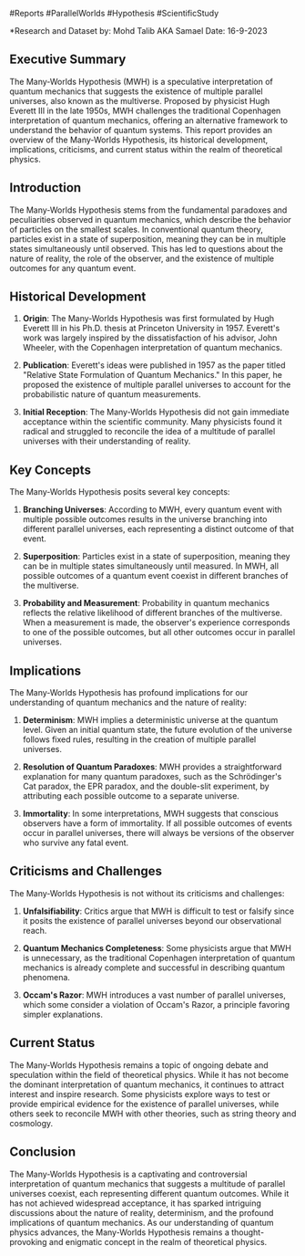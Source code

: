 #Reports #ParallelWorlds #Hypothesis #ScientificStudy 

*Research and Dataset by: Mohd Talib AKA Samael
Date: 16-9-2023
## Executive Summary

The Many-Worlds Hypothesis (MWH) is a speculative interpretation of quantum mechanics that suggests the existence of multiple parallel universes, also known as the multiverse. Proposed by physicist Hugh Everett III in the late 1950s, MWH challenges the traditional Copenhagen interpretation of quantum mechanics, offering an alternative framework to understand the behavior of quantum systems. This report provides an overview of the Many-Worlds Hypothesis, its historical development, implications, criticisms, and current status within the realm of theoretical physics.

## Introduction

The Many-Worlds Hypothesis stems from the fundamental paradoxes and peculiarities observed in quantum mechanics, which describe the behavior of particles on the smallest scales. In conventional quantum theory, particles exist in a state of superposition, meaning they can be in multiple states simultaneously until observed. This has led to questions about the nature of reality, the role of the observer, and the existence of multiple outcomes for any quantum event.

## Historical Development

1. **Origin**: The Many-Worlds Hypothesis was first formulated by Hugh Everett III in his Ph.D. thesis at Princeton University in 1957. Everett's work was largely inspired by the dissatisfaction of his advisor, John Wheeler, with the Copenhagen interpretation of quantum mechanics.

2. **Publication**: Everett's ideas were published in 1957 as the paper titled "Relative State Formulation of Quantum Mechanics." In this paper, he proposed the existence of multiple parallel universes to account for the probabilistic nature of quantum measurements.

3. **Initial Reception**: The Many-Worlds Hypothesis did not gain immediate acceptance within the scientific community. Many physicists found it radical and struggled to reconcile the idea of a multitude of parallel universes with their understanding of reality.

## Key Concepts

The Many-Worlds Hypothesis posits several key concepts:

1. **Branching Universes**: According to MWH, every quantum event with multiple possible outcomes results in the universe branching into different parallel universes, each representing a distinct outcome of that event.

2. **Superposition**: Particles exist in a state of superposition, meaning they can be in multiple states simultaneously until measured. In MWH, all possible outcomes of a quantum event coexist in different branches of the multiverse.

3. **Probability and Measurement**: Probability in quantum mechanics reflects the relative likelihood of different branches of the multiverse. When a measurement is made, the observer's experience corresponds to one of the possible outcomes, but all other outcomes occur in parallel universes.

## Implications

The Many-Worlds Hypothesis has profound implications for our understanding of quantum mechanics and the nature of reality:

1. **Determinism**: MWH implies a deterministic universe at the quantum level. Given an initial quantum state, the future evolution of the universe follows fixed rules, resulting in the creation of multiple parallel universes.

2. **Resolution of Quantum Paradoxes**: MWH provides a straightforward explanation for many quantum paradoxes, such as the Schrödinger's Cat paradox, the EPR paradox, and the double-slit experiment, by attributing each possible outcome to a separate universe.

3. **Immortality**: In some interpretations, MWH suggests that conscious observers have a form of immortality. If all possible outcomes of events occur in parallel universes, there will always be versions of the observer who survive any fatal event.

## Criticisms and Challenges

The Many-Worlds Hypothesis is not without its criticisms and challenges:

1. **Unfalsifiability**: Critics argue that MWH is difficult to test or falsify since it posits the existence of parallel universes beyond our observational reach.

2. **Quantum Mechanics Completeness**: Some physicists argue that MWH is unnecessary, as the traditional Copenhagen interpretation of quantum mechanics is already complete and successful in describing quantum phenomena.

3. **Occam's Razor**: MWH introduces a vast number of parallel universes, which some consider a violation of Occam's Razor, a principle favoring simpler explanations.

## Current Status

The Many-Worlds Hypothesis remains a topic of ongoing debate and speculation within the field of theoretical physics. While it has not become the dominant interpretation of quantum mechanics, it continues to attract interest and inspire research. Some physicists explore ways to test or provide empirical evidence for the existence of parallel universes, while others seek to reconcile MWH with other theories, such as string theory and cosmology.

## Conclusion

The Many-Worlds Hypothesis is a captivating and controversial interpretation of quantum mechanics that suggests a multitude of parallel universes coexist, each representing different quantum outcomes. While it has not achieved widespread acceptance, it has sparked intriguing discussions about the nature of reality, determinism, and the profound implications of quantum mechanics. As our understanding of quantum physics advances, the Many-Worlds Hypothesis remains a thought-provoking and enigmatic concept in the realm of theoretical physics.
